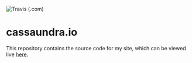 ![Travis (.com)](https://img.shields.io/travis/com/cassaundra/cassaundra-io.svg)

# cassaundra.io

This repository contains the source code for my site, which can be viewed live [here](https://cassaundra.io).
